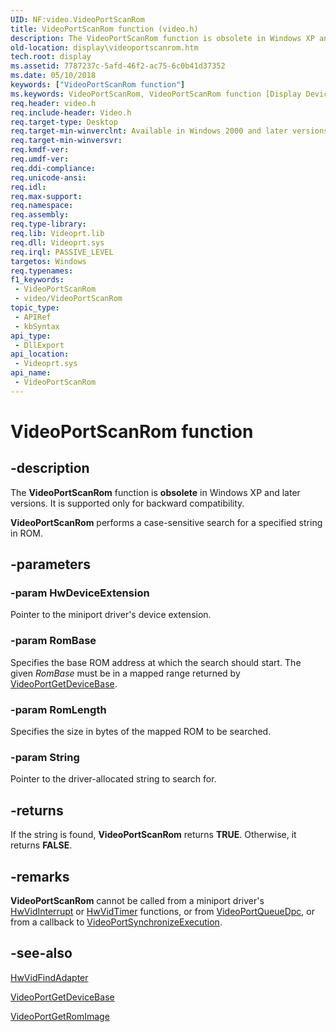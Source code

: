 ```yaml
---
UID: NF:video.VideoPortScanRom
title: VideoPortScanRom function (video.h)
description: The VideoPortScanRom function is obsolete in Windows XP and later versions. It is supported only for backward compatibility. VideoPortScanRom performs a case-sensitive search for a specified string in ROM.
old-location: display\videoportscanrom.htm
tech.root: display
ms.assetid: 7787237c-5afd-46f2-ac75-6c0b41d37352
ms.date: 05/10/2018
keywords: ["VideoPortScanRom function"]
ms.keywords: VideoPortScanRom, VideoPortScanRom function [Display Devices], VideoPort_Functions_7bcf750d-48d5-4b3b-911f-90efd1f0eed1.xml, display.videoportscanrom, video/VideoPortScanRom
req.header: video.h
req.include-header: Video.h
req.target-type: Desktop
req.target-min-winverclnt: Available in Windows 2000 and later versions of the Windows operating systems.
req.target-min-winversvr: 
req.kmdf-ver: 
req.umdf-ver: 
req.ddi-compliance: 
req.unicode-ansi: 
req.idl: 
req.max-support: 
req.namespace: 
req.assembly: 
req.type-library: 
req.lib: Videoprt.lib
req.dll: Videoprt.sys
req.irql: PASSIVE_LEVEL
targetos: Windows
req.typenames: 
f1_keywords:
 - VideoPortScanRom
 - video/VideoPortScanRom
topic_type:
 - APIRef
 - kbSyntax
api_type:
 - DllExport
api_location:
 - Videoprt.sys
api_name:
 - VideoPortScanRom
---
```


# VideoPortScanRom function


## -description

The <b>VideoPortScanRom</b> function is <b>obsolete</b> in Windows XP and later versions. It is supported only for backward compatibility. 

<b>VideoPortScanRom</b> performs a case-sensitive search for a specified string in ROM.

## -parameters

### -param HwDeviceExtension

Pointer to the miniport driver's device extension.

### -param RomBase

Specifies the base ROM address at which the search should start. The given <i>RomBase</i> must be in a mapped range returned by <a href="https://docs.microsoft.com/windows-hardware/drivers/ddi/video/nf-video-videoportgetdevicebase">VideoPortGetDeviceBase</a>.

### -param RomLength

Specifies the size in bytes of the mapped ROM to be searched.

### -param String

Pointer to the driver-allocated string to search for.

## -returns

If the string is found, <b>VideoPortScanRom</b> returns <b>TRUE</b>. Otherwise, it returns <b>FALSE</b>.

## -remarks

<b>VideoPortScanRom</b> cannot be called from a miniport driver's <a href="https://docs.microsoft.com/windows-hardware/drivers/ddi/video/nc-video-pvideo_hw_interrupt">HwVidInterrupt</a> or <a href="https://docs.microsoft.com/windows-hardware/drivers/ddi/video/nc-video-pvideo_hw_timer">HwVidTimer</a> functions, or from <a href="https://docs.microsoft.com/windows-hardware/drivers/ddi/video/nf-video-videoportqueuedpc">VideoPortQueueDpc</a>, or from a callback to <a href="https://docs.microsoft.com/windows-hardware/drivers/ddi/video/nf-video-videoportsynchronizeexecution">VideoPortSynchronizeExecution</a>.

## -see-also

<a href="https://docs.microsoft.com/windows-hardware/drivers/ddi/video/nc-video-pvideo_hw_find_adapter">HwVidFindAdapter</a>



<a href="https://docs.microsoft.com/windows-hardware/drivers/ddi/video/nf-video-videoportgetdevicebase">VideoPortGetDeviceBase</a>



<a href="https://docs.microsoft.com/windows-hardware/drivers/ddi/video/nf-video-videoportgetromimage">VideoPortGetRomImage</a>

